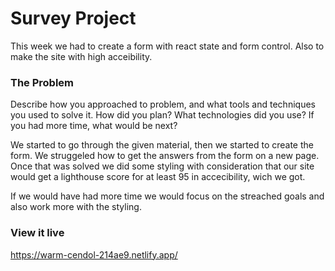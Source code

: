 

# Survey Project

This week we had to create a form with react state and form control. Also to make the site with high acceibility.

### The Problem

Describe how you approached to problem, and what tools and techniques you used to solve it. How did you plan? What technologies did you use? If you had more time, what would be next?

We started to go through the given material, then we started to create the form. We struggeled how to get the answers from the form on a new page. Once that was solved we did some styling with consideration that our site would get a lighthouse score for at least 95 in accecibility, wich we got.

If we would have had more time we would focus on the streached goals and also work more with the styling.


### View it live

https://warm-cendol-214ae9.netlify.app/
